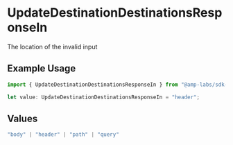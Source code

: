 # UpdateDestinationDestinationsResponseIn

The location of the invalid input

## Example Usage

```typescript
import { UpdateDestinationDestinationsResponseIn } from "@amp-labs/sdk-node-platform/models/errors";

let value: UpdateDestinationDestinationsResponseIn = "header";
```

## Values

```typescript
"body" | "header" | "path" | "query"
```